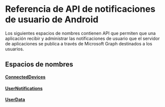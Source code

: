 # <a name="android-user-notifications-api-reference"></a>Referencia de API de notificaciones de usuario de Android

Los siguientes espacios de nombres contienen API que permiten que una aplicación recibir y administrar las notificaciones de usuario que el servidor de aplicaciones se publica a través de Microsoft Graph destinados a los usuarios. 

## <a name="namespaces"></a>Espacios de nombres

#### <a name="connecteddeviceshttpsdocsmicrosoftcomjavaapicommicrosoftconnecteddevices"></a>[ConnectedDevices](https://docs.microsoft.com/java/api/com.microsoft.connecteddevices)
#### <a name="usernotifications-httpsdocsmicrosoftcomen-usjavaapicommicrosoftconnecteddevicesusernotifications"></a>[UserNotifications]( https://docs.microsoft.com/en-us/java/api/com.microsoft.connecteddevices.usernotifications)
#### <a name="userdatahttpsdocsmicrosoftcomjavaapicommicrosoftconnecteddevicesuserdata"></a>[UserData](https://docs.microsoft.com/java/api/com.microsoft.connecteddevices.userdata)
